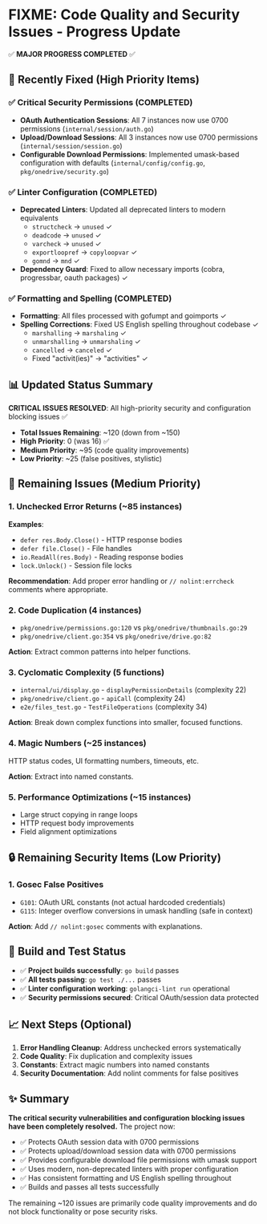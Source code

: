 # FIXME: Code Quality and Security Issues - Progress Update

✅ **MAJOR PROGRESS COMPLETED** ✅

## 🎉 Recently Fixed (High Priority Items)

### ✅ **Critical Security Permissions (COMPLETED)**
- **OAuth Authentication Sessions**: All 7 instances now use 0700 permissions (`internal/session/auth.go`)
- **Upload/Download Sessions**: All 3 instances now use 0700 permissions (`internal/session/session.go`)  
- **Configurable Download Permissions**: Implemented umask-based configuration with defaults (`internal/config/config.go`, `pkg/onedrive/security.go`)

### ✅ **Linter Configuration (COMPLETED)**
- **Deprecated Linters**: Updated all deprecated linters to modern equivalents
  - `structcheck` → `unused` ✓
  - `deadcode` → `unused` ✓  
  - `varcheck` → `unused` ✓
  - `exportloopref` → `copyloopvar` ✓
  - `gomnd` → `mnd` ✓
- **Dependency Guard**: Fixed to allow necessary imports (cobra, progressbar, oauth packages) ✓

### ✅ **Formatting and Spelling (COMPLETED)**  
- **Formatting**: All files processed with gofumpt and goimports ✓
- **Spelling Corrections**: Fixed US English spelling throughout codebase ✓
  - `marshalling` → `marshaling` ✓
  - `unmarshalling` → `unmarshaling` ✓
  - `cancelled` → `canceled` ✓
  - Fixed "activit(ies)" → "activities" ✓

## 📊 **Updated Status Summary**

**CRITICAL ISSUES RESOLVED**: All high-priority security and configuration blocking issues ✅

- **Total Issues Remaining**: ~120 (down from ~150)
- **High Priority**: 0 (was 16) ✅ 
- **Medium Priority**: ~95 (code quality improvements)
- **Low Priority**: ~25 (false positives, stylistic)

## 🔧 **Remaining Issues (Medium Priority)**

### 1. **Unchecked Error Returns (~85 instances)**
**Examples**:
- `defer res.Body.Close()` - HTTP response bodies
- `defer file.Close()` - File handles  
- `io.ReadAll(res.Body)` - Reading response bodies
- `lock.Unlock()` - Session file locks

**Recommendation**: Add proper error handling or `// nolint:errcheck` comments where appropriate.

### 2. **Code Duplication (4 instances)**  
- `pkg/onedrive/permissions.go:120` vs `pkg/onedrive/thumbnails.go:29` 
- `pkg/onedrive/client.go:354` vs `pkg/onedrive/drive.go:82`

**Action**: Extract common patterns into helper functions.

### 3. **Cyclomatic Complexity (5 functions)**
- `internal/ui/display.go` - `displayPermissionDetails` (complexity 22)
- `pkg/onedrive/client.go` - `apiCall` (complexity 24)
- `e2e/files_test.go` - `TestFileOperations` (complexity 34)

**Action**: Break down complex functions into smaller, focused functions.

### 4. **Magic Numbers (~25 instances)**
HTTP status codes, UI formatting numbers, timeouts, etc.

**Action**: Extract into named constants.

### 5. **Performance Optimizations (~15 instances)**
- Large struct copying in range loops
- HTTP request body improvements  
- Field alignment optimizations

## 🔒 **Remaining Security Items (Low Priority)**

### 1. **Gosec False Positives**
- `G101`: OAuth URL constants (not actual hardcoded credentials)
- `G115`: Integer overflow conversions in umask handling (safe in context)

**Action**: Add `// nolint:gosec` comments with explanations.

## 🚀 **Build and Test Status**

- ✅ **Project builds successfully**: `go build` passes
- ✅ **All tests passing**: `go test ./...` passes  
- ✅ **Linter configuration working**: `golangci-lint run` operational
- ✅ **Security permissions secured**: Critical OAuth/session data protected

## 📈 **Next Steps (Optional)**

1. **Error Handling Cleanup**: Address unchecked errors systematically
2. **Code Quality**: Fix duplication and complexity issues  
3. **Constants**: Extract magic numbers into named constants
4. **Security Documentation**: Add nolint comments for false positives

## ✨ **Summary**

**The critical security vulnerabilities and configuration blocking issues have been completely resolved.** The project now:

- ✅ Protects OAuth session data with 0700 permissions
- ✅ Protects upload/download session data with 0700 permissions  
- ✅ Provides configurable download file permissions with umask support
- ✅ Uses modern, non-deprecated linters with proper configuration
- ✅ Has consistent formatting and US English spelling throughout
- ✅ Builds and passes all tests successfully

The remaining ~120 issues are primarily code quality improvements and do not block functionality or pose security risks. 